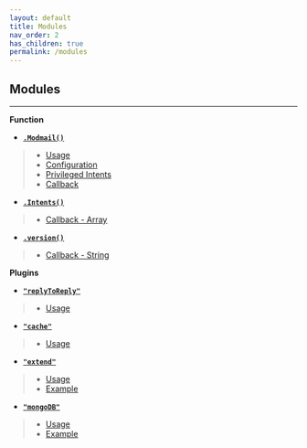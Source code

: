 ```yaml
---
layout: default
title: Modules
nav_order: 2
has_children: true
permalink: /modules
---
```


## Modules
-----
**Function**
   * [**`.Modmail()`**](./function/modmail)  
   >  - [Usage](./function/modmail#usage)
   >  - [Configuration](./function/modmail#config)
   >  - [Privileged Intents](./function/modmail#privileged-intents)
   >  - [Callback](./function/modmail#callback)
   
   * [**`.Intents()`**](./function/intents)
   >  - [Callback - Array](./function/intents)
    
   * [**`.version()`**](./function/version)
   >  - [Callback - String](./function/version#string)
     
**Plugins**
 * [**`"replyToReply"`**](./plugin/replyToReply)
 >  - [Usage](./plugin/replyToReply#usage)
    
 * [**`"cache"`**](./plugin/cache)
 >   - [Usage](./plugin/cache#usage)
   
 * [**`"extend"`**](./plugin/extend)
 >  - [Usage](./plugin/extend#usage)
 >  - [Example](./plugin/extend#example)

 * [**`"mongoDB"`**](./plugin/mongodb)
 >  - [Usage](./plugin/mongodb#usage)
 >  - [Example](./plugin/mongodb#example)



